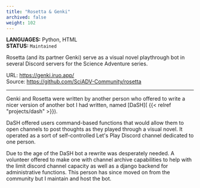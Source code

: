 ```yaml
---
title: "Rosetta & Genki"
archived: false
weight: 102
---
```

**LANGUAGES:** Python, HTML   
**STATUS:** `Maintained`

Rosetta (and its partner Genki) serve as a visual novel playthrough bot in several Discord servers for the Science Adventure series.

URL: https://genki.iruo.app/   
Source: https://github.com/SciADV-Community/rosetta
<!--more-->
---

Genki and Rosetta were written by another person who offered to write a nicer version of another bot I had written, named [DaSH]( {{< relref "projects/dash" >}}). 

DaSH offered users command-based functions that would allow them to open channels to post thoughts as they played through a visual novel. It operated as a sort of self-controlled Let's Play Discord channel dedicated to one person.

Due to the age of the DaSH bot a rewrite was desperately needed. A volunteer offered to make one with channel archive capabilities to help with the limit discord channel capacity as well as a django backend for administrative functions. This person has since moved on from the community but I maintain and host the bot. 
